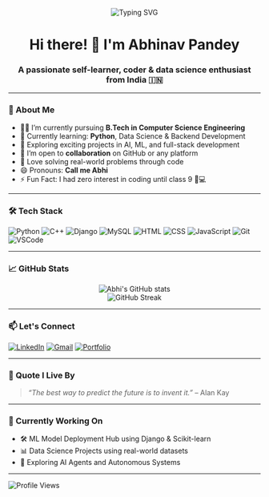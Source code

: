 <p align="center">
  <img src="https://readme-typing-svg.demolab.com?font=Fira+Code&size=25&duration=3000&pause=1000&color=36BCF7&vCenter=true&width=800&height=50&lines=Hi+there!+I'm+Abhinav+Pandey;A+Passionate+Coder+%26+Data+Science+Enthusiast;Welcome+to+my+GitHub+Profile!" alt="Typing SVG" />
</p>

<h1 align="center">Hi there! 👋 I'm Abhinav Pandey</h1>
<h3 align="center">A passionate self-learner, coder & data science enthusiast from India 🇮🇳</h3>

---

### 🌟 About Me  
- 👨‍💻 I’m currently pursuing **B.Tech in Computer Science Engineering**  
- 🐍 Currently learning: **Python**, Data Science & Backend Development  
- 🚀 Exploring exciting projects in AI, ML, and full-stack development  
- 🤝 I’m open to **collaboration** on GitHub or any platform  
- 🧠 Love solving real-world problems through code  
- 😄 Pronouns: **Call me Abhi**  
- ⚡ Fun Fact: I had zero interest in coding until class 9 👶💻

---

### 🛠️ Tech Stack
![Python](https://img.shields.io/badge/Python-3776AB?style=for-the-badge&logo=python&logoColor=white)
![C++](https://img.shields.io/badge/C++-00599C?style=for-the-badge&logo=c%2b%2b&logoColor=white)
![Django](https://img.shields.io/badge/Django-092E20?style=for-the-badge&logo=django&logoColor=white)
![MySQL](https://img.shields.io/badge/MySQL-00758F?style=for-the-badge&logo=mysql&logoColor=white)
![HTML](https://img.shields.io/badge/HTML5-E34F26?style=for-the-badge&logo=html5&logoColor=white)
![CSS](https://img.shields.io/badge/CSS3-1572B6?style=for-the-badge&logo=css3&logoColor=white)
![JavaScript](https://img.shields.io/badge/JavaScript-F7DF1E?style=for-the-badge&logo=javascript&logoColor=black)
![Git](https://img.shields.io/badge/Git-F05032?style=for-the-badge&logo=git&logoColor=white)
![VSCode](https://img.shields.io/badge/VS%20Code-007ACC?style=for-the-badge&logo=visual-studio-code&logoColor=white)

---

### 📈 GitHub Stats  
<p align="center">
  <img src="https://github-readme-stats.vercel.app/api?username=Abhinav2656&show_icons=true&theme=radical" alt="Abhi's GitHub stats" />
  <br/>
  <img src="https://github-readme-streak-stats.herokuapp.com/?user=Abhinav2656&theme=radical" alt="GitHub Streak" />
</p>

---

### 📫 Let's Connect
[![LinkedIn](https://img.shields.io/badge/-LinkedIn-blue?style=flat-square&logo=linkedin&logoColor=white)](https://linkedin.com/in/abhinav-pandey-613648180)
[![Gmail](https://img.shields.io/badge/-Email-D14836?style=flat-square&logo=gmail&logoColor=white)](mailto:abhinavpandey1037@gmail.com)
[![Portfolio](https://img.shields.io/badge/-Portfolio-000?style=flat-square&logo=vercel&logoColor=white)](https://yourportfolio.com)

---

### 🚀 Quote I Live By
> _“The best way to predict the future is to invent it.”_ – Alan Kay

---

### 🧠 Currently Working On
- 🛠️ ML Model Deployment Hub using Django & Scikit-learn  
- 📊 Data Science Projects using real-world datasets  
- 🤖 Exploring AI Agents and Autonomous Systems  

---

![Profile Views](https://visitcount.itsvg.in/api?id=Abhinav2656&label=Profile%20Views&color=12&icon=1)


<!---
Abhinav2656/Abhinav2656 is a ✨ special ✨ repository because its `README.md` (this file) appears on your GitHub profile.
You can click the Preview link to take a look at your changes.
--->
